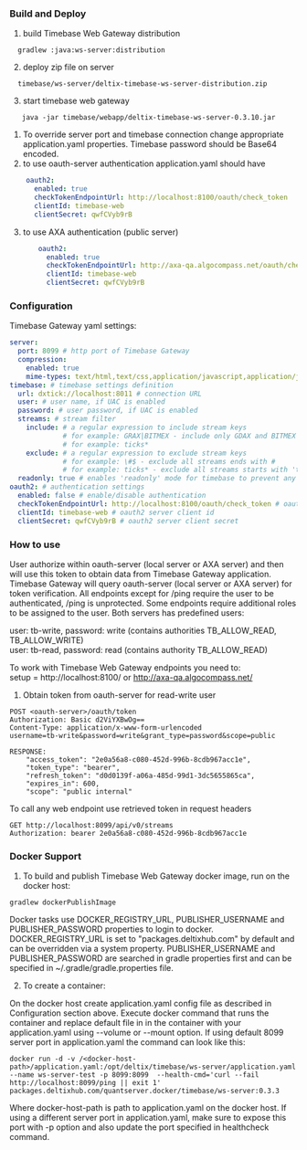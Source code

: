 ### Build and Deploy

1. build Timebase Web Gateway distribution
```
  gradlew :java:ws-server:distribution
```
2. deploy zip file on server
```
  timebase/ws-server/deltix-timebase-ws-server-distribution.zip
```
3. start timebase web gateway
```
   java -jar timebase/webapp/deltix-timebase-ws-server-0.3.10.jar
```

   1. To override server port and timebase connection change appropriate application.yaml properties. Timebase password should be Base64 encoded.
   2. to use oauth-server authentication application.yaml should have
```yaml   
	oauth2:
	  enabled: true
	  checkTokenEndpointUrl: http://localhost:8100/oauth/check_token
	  clientId: timebase-web
	  clientSecret: qwfCVyb9rB
```   
   3. to use AXA authentication (public server)
```yaml
	   oauth2:
		 enabled: true
	     checkTokenEndpointUrl: http://axa-qa.algocompass.net/oauth/check_token
	     clientId: timebase-web
	     clientSecret: qwfCVyb9rB
```

### Configuration

Timebase Gateway yaml settings:
```yaml
server:
  port: 8099 # http port of Timebase Gateway
  compression:
    enabled: true
    mime-types: text/html,text/css,application/javascript,application/json
timebase: # timebase settings definition
  url: dxtick://localhost:8011 # connection URL
  user: # user name, if UAC is enabled
  password: # user password, if UAC is enabled
  streams: # stream filter
    include: # a regular expression to include stream keys
             # for example: GRAX|BITMEX - include only GDAX and BITMEX streams
             # for example: ticks*
    exclude: # a regular expression to exclude stream keys                 
             # for example: \#$ - exclude all streams ends with #
             # for example: ticks* - exclude all streams starts with 'ticks'
  readonly: true # enables 'readonly' mode for timebase to prevent any modifications
oauth2: # authentication settings
  enabled: false # enable/disable authentication
  checkTokenEndpointUrl: http://localhost:8100/oauth/check_token # oauth2 server enpoint
  clientId: timebase-web # oauth2 server client id
  clientSecret: qwfCVyb9rB # oauth2 server client secret
```

### How to use

User authorize within oauth-server (local server or AXA server) and then will use this token to obtain data from Timebase Gateway application. Timebase Gateway will query oauth-server (local server or AXA server) for token verification. All endpoints except for /ping require the user to be authenticated, /ping is unprotected. Some endpoints require additional roles to be assigned to the user.
Both servers has predefined users:

user: tb-write, password: write (contains authorities TB_ALLOW_READ, TB_ALLOW_WRITE)<br/>
user: tb-read, password: read (contains authority TB_ALLOW_READ)

To work with Timebase Web Gateway endpoints you need to:<br>
setup <oauth-server> = http://localhost:8100/ or http://axa-qa.algocompass.net/

1. Obtain token from oauth-server <server> for read-write user

```
POST <oauth-server>/oauth/token
Authorization: Basic d2ViYXBwOg==
Content-Type: application/x-www-form-urlencoded
username=tb-write&password=write&grant_type=password&scope=public

RESPONSE:
	"access_token": "2e0a56a8-c080-452d-996b-8cdb967acc1e",
    "token_type": "bearer",
    "refresh_token": "d0d0139f-a06a-485d-99d1-3dc5655865ca",
    "expires_in": 600,
    "scope": "public internal"
```

To call any web endpoint use retrieved token in request headers
```
GET http://localhost:8099/api/v0/streams
Authorization: bearer 2e0a56a8-c080-452d-996b-8cdb967acc1e
```

### Docker Support

1. To build and publish Timebase Web Gateway docker image, run on the docker host:
```
gradlew dockerPublishImage
```
Docker tasks use DOCKER_REGISTRY_URL, PUBLISHER_USERNAME and PUBLISHER_PASSWORD properties to login to docker.
DOCKER_REGISTRY_URL is set to "packages.deltixhub.com" by default and can be overridden via a system property.
PUBLISHER_USERNAME and PUBLISHER_PASSWORD are searched in gradle properties first and can be specified in ~/.gradle/gradle.properties file.

2. To create a container:

On the docker host create application.yaml config file as described in Configuration section above.
Execute docker command that runs the container and replace default file in in the container with your application.yaml using --volume or --mount option.
If using default 8099 server port in application.yaml the command can look like this:
```
docker run -d -v /<docker-host-path>/application.yaml:/opt/deltix/timebase/ws-server/application.yaml --name ws-server-test -p 8099:8099  --health-cmd='curl --fail http://localhost:8099/ping || exit 1'  packages.deltixhub.com/quantserver.docker/timebase/ws-server:0.3.3
```
Where docker-host-path is path to application.yaml on the docker host. If using a different server port in application.yaml, make sure to expose this port with -p option and also update the port specified in healthcheck command.
